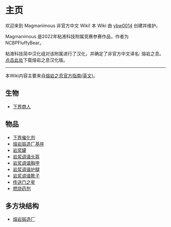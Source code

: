 # 主页

欢迎来到 Magmanimous 非官方中文 Wiki! 本 Wiki 由 [ybw0014](https://github.com/ybw0014) 创建并维护。

Magmanimous 是2022年粘液科技附属竞赛参赛作品，作者为NCBPFluffyBear。

粘液科技简中汉化组对该附属进行了汉化，并确定了非官方中文译名: 熔岩之息。  
[点击此处](https://builds.guizhanss.net/SlimefunGuguProject/Magmanimous/main)下载熔岩之息汉化版。

---

本Wiki内容主要来自[熔岩之息官方指南(英文)](https://github.com/NCBPFluffyBear/Magmanimous/wiki/Magmanimous-Guide)。

## 生物

- [下界商人](./Nether-Merchants)

## 物品

- [下界催化剂](./Nether-Catalyst)
- [熔岩锻造厂基座](./Nether-Forge#pedestal)
- [岩浆罐](./Nether-Forge#magma-tank)
- [岩浆调谐头盔](./Attuned-Armor)
- [岩浆调谐胸甲](./Attuned-Armor)
- [岩浆调谐护腿](./Attuned-Armor)
- [岩浆调谐靴子](./Attuned-Armor)
- [传送门之星](./Portal-Star)
- [燃烧药剂](./Combustion-Potion)

## 多方块结构

- [熔岩锻造厂](./Nether-Forge)
